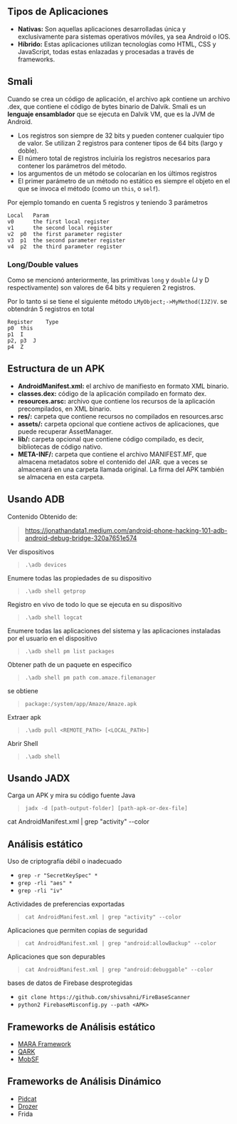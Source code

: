 
## Tipos de Aplicaciones

- **Nativas:** Son aquellas aplicaciones desarrolladas única y exclusivamente para sistemas operativos móviles, ya sea Android o IOS.
- **Híbrido:** Estas aplicaciones utilizan tecnologías como HTML, CSS y JavaScript, todas estas enlazadas y procesadas a través de frameworks.

## Smali
Cuando se crea un código de aplicación, el archivo apk contiene un archivo .dex, que contiene el código de bytes binario de Dalvik. Smali es un **lenguaje ensamblador** que se ejecuta en Dalvik VM, que es la JVM de Android.

- Los registros son siempre de 32 bits y pueden contener cualquier tipo de valor. Se utilizan 2 registros para contener tipos de 64 bits (largo y doble).
- El número total de registros incluiría los registros necesarios para contener los parámetros del método.
- los argumentos de un método se colocarían en los últimos registros
- El primer parámetro de un método no estático es siempre el objeto en el que se invoca el método (como un `this`, o `self`).

Por ejemplo tomando en cuenta 5 registros y teniendo 3 parámetros
```
Local	Param	
v0		the first local register
v1		the second local register
v2	p0	the first parameter register
v3	p1	the second parameter register
v4	p2	the third parameter register
```

### Long/Double values
Como se mencionó anteriormente, las primitivas `long` y `double` (J y D respectivamente) son valores de 64 bits y requieren 2 registros. 

Por lo tanto si se tiene el siguiente método `LMyObject;->MyMethod(IJZ)V`. se obtendrán 5 registros en total
```
Register	Type
p0	this
p1	I
p2, p3	J
p4	Z
```

## Estructura de un APK

- **AndroidManifest.xml:** el archivo de manifiesto en formato XML binario. 
- **classes.dex:** código de la aplicación compilado en formato dex. 
- **resources.arsc:** archivo que contiene los recursos de la aplicación precompilados, en XML binario.
- **res/:** carpeta que contiene recursos no compilados en resources.arsc 
- **assets/:** carpeta opcional que contiene activos de aplicaciones, que puede recuperar AssetManager. 
- **lib/:** carpeta opcional que contiene código compilado, es decir, bibliotecas de código nativo.
- **META-INF/:** carpeta que contiene el archivo MANIFEST.MF, que almacena metadatos sobre el contenido del JAR. que a veces se almacenará en una carpeta llamada original. La firma del APK también se almacena en esta carpeta.

## Usando ADB
Contenido Obtenido de:

> https://jonathandata1.medium.com/android-phone-hacking-101-adb-android-debug-bridge-320a7651e574

Ver dispositivos
> `.\adb devices`

Enumere todas las propiedades de su dispositivo
> `.\adb shell getprop`

Registro en vivo de todo lo que se ejecuta en su dispositivo
> `.\adb shell logcat`

Enumere todas las aplicaciones del sistema y las aplicaciones instaladas por el usuario en el dispositivo
> `.\adb shell pm list packages`

Obtener path de un paquete en especifico
> `.\adb shell pm path com.amaze.filemanager`

se obtiene
> `package:/system/app/Amaze/Amaze.apk`

Extraer apk
> `.\adb pull <REMOTE_PATH> [<LOCAL_PATH>]`

Abrir Shell
> `.\adb shell`

## Usando JADX

Carga un APK y mira su código fuente Java
> `jadx -d [path-output-folder] [path-apk-or-dex-file]`

cat AndroidManifest.xml | grep "activity" --color


## Análisis estático

Uso de criptografía débil o inadecuado
- `grep -r "SecretKeySpec" *`
- `grep -rli "aes" *`
- `grep -rli "iv"`

Actividades de preferencias exportadas
> `cat AndroidManifest.xml | grep "activity" --color`

Aplicaciones que permiten copias de seguridad
> `cat AndroidManifest.xml | grep "android:allowBackup" --color`

Aplicaciones que son depurables
> `cat AndroidManifest.xml | grep "android:debuggable" --color`

bases de datos de Firebase desprotegidas
- `git clone https://github.com/shivsahni/FireBaseScanner`
- `python2 FirebaseMisconfig.py --path <APK>` 

## Frameworks de Análisis estático
- [MARA Framework](https://github.com/xtiankisutsa/MARA_Framework)
- [QARK](https://github.com/linkedin/qark)
- [MobSF](https://mobsf.github.io/docs/#/)

## Frameworks de Análisis Dinámico
- [Pidcat](https://github.com/JakeWharton/pidcat)
- [Drozer](https://github.com/WithSecureLabs/drozer)
- Frida
